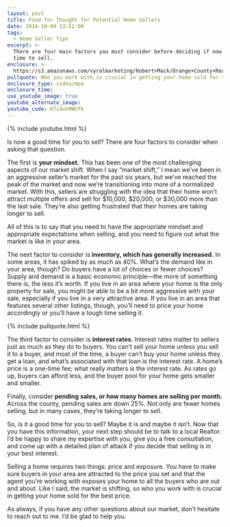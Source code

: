 ```yaml
---
layout: post
title: Food for Thought for Potential Home Sellers
date: 2018-10-09 13:52:00
tags:
  - Home Seller Tips
excerpt: >-
  There are four main factors you must consider before deciding if now’s a good
  time to sell.
enclosure: >-
  https://s3.amazonaws.com/vyralmarketing/Robert+Mack/Orange+County+Real+Estate+Agent-+Food+for+Thought+for+Potential+Home+Sellers.mp4
pullquote: Who you work with is crucial in getting your home sold for the best price.
enclosure_type: video/mp4
enclosure_time:
use_youtube_image: true
youtube_alternate_image:
youtube_code: Kfi4oV0WUfk
---
```


{% include youtube.html %}

Is now a good time for you to sell? There are four factors to consider when asking that question.

The first is **your mindset.** This has been one of the most challenging aspects of our market shift. When I say “market shift,” I mean we’ve been in an aggressive seller’s market for the past six years, but we’ve reached the peak of the market and now we’re transitioning into more of a normalized market. With this, sellers are struggling with the idea that their home won’t attract multiple offers and sell for $10,000, $20,000, or $30,000 more than the last sale. They’re also getting frustrated that their homes are taking longer to sell.

All of this is to say that you need to have the appropriate mindset and appropriate expectations when selling, and you need to figure out what the market is like in your area.

The next factor to consider is **inventory, which has generally increased.** In some areas, it has spiked by as much as 40%. What’s the demand like in your area, though? Do buyers have a lot of choices or fewer choices? Supply and demand is a basic economic principle—the more of something there is, the less it’s worth. If you live in an area where your home is the only property for sale, you might be able to be a bit more aggressive with your sale, especially if you live in a very attractive area. If you live in an area that features several other listings, though, you’ll need to price your home accordingly or you’ll have a tough time selling it.

{% include pullquote.html %}

The third factor to consider is **interest rates.** Interest rates matter to sellers just as much as they do to buyers. You can’t sell your home unless you sell it to a buyer, and most of the time, a buyer can’t buy your home unless they get a loan, and what’s associated with that loan is the interest rate. A home’s price is a one-time fee; what really matters is the interest rate. As rates go up, buyers can afford less, and the buyer pool for your home gets smaller and smaller.

Finally, consider **pending sales, or how many homes are selling per month.** Across the county, pending sales are down 25%. Not only are fewer homes selling, but in many cases, they’re taking longer to sell.

So, is it a good time for you to sell? Maybe it is and maybe it isn’t. Now that you have this information, your next step should be to talk to a local Realtor. I’d be happy to share my expertise with you, give you a free consultation, and come up with a detailed plan of attack if you decide that selling is in your best interest.

Selling a home requires two things: price and exposure. You have to make sure buyers in your area are attracted to the price you set and that the agent you’re working with exposes your home to all the buyers who are out and about. Like I said, the market is shifting, so who you work with is crucial in getting your home sold for the best price.

As always, if you have any other questions about our market, don’t hesitate to reach out to me. I’d be glad to help you.